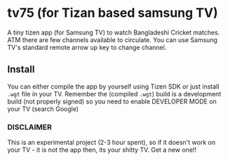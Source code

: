 # tv75 (for Tizan based samsung TV)
A tiny tizen app (for Samsung TV) to watch Bangladeshi Cricket matches. 
ATM there are few channels available to circulate. You can use Samsung TV's standard remote arrow up key to change channel.

## Install

You can either compile the app by yourself using Tizen SDK or just install `.wgt` file in your TV. Remember the (compiled `.wgt`) 
build is a development build (not properly signed) so you need to enable DEVELOPER MODE on your TV (search Google)

### DISCLAIMER

This is an experimental project (2-3 hour spent), so if it doesn't work on your TV - it is not the app then, its your shitty TV. Get a new one!!
